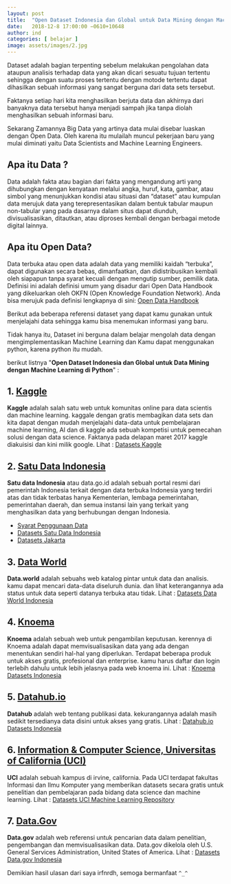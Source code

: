 ```yaml
---
layout: post
title:  "Open Dataset Indonesia dan Global untuk Data Mining dengan Machine Learning di Python"
date:   2018-12-8 17:00:00 −0610+10648 
author: ind
categories: [ belajar ]
image: assets/images/2.jpg
---
```


<p class="intro"><span class="dropcap">D</span>ataset adalah bagian terpenting sebelum melakukan pengolahan data ataupun analisis terhadap data yang akan dicari sesuatu tujuan tertentu sehingga dengan suatu proses tertentu dengan motode tertentu dapat dihasilkan sebuah informasi yang sangat berguna dari data sets tersebut.</p>

Faktanya setiap hari kita menghasilkan berjuta data dan akhirnya dari banyaknya data tersebut hanya menjadi sampah jika tanpa diolah menghasilkan sebuah informasi baru. 

Sekarang Zamannya Big Data yang artinya data mulai disebar luaskan dengan Open Data. Oleh karena itu mulailah muncul pekerjaan baru yang mulai diminati yaitu Data Scientists and Machine Learning Engineers.

## Apa itu Data ?

Data adalah fakta atau bagian dari fakta yang mengandung arti yang dihubungkan dengan kenyataan melalui angka, huruf, kata, gambar, atau simbol yang menunjukkan kondisi atau situasi dan “dataset” atau kumpulan data merujuk data yang terepresentasikan dalam bentuk tabular maupun non-tabular yang pada dasarnya dalam situs dapat diunduh, divisualisasikan, ditautkan, atau diproses kembali dengan berbagai metode digital lainnya.

## Apa itu Open Data?

Data terbuka atau open data adalah data yang memiliki kaidah “terbuka”, dapat digunakan secara bebas, dimanfaatkan, dan didistribusikan kembali oleh siapapun tanpa syarat kecuali dengan mengutip sumber, pemilik data. Definisi ini adalah definisi umum yang disadur dari Open Data Handbook yang dikeluarkan oleh OKFN (Open Knowledge Foundation Network). Anda bisa merujuk pada definisi lengkapnya di sini: [Open Data Handbook](http://opendatahandbook.org/en/what-is-open-data/)

Berikut ada beberapa referensi dataset yang dapat kamu gunakan untuk menjelajahi data sehingga kamu bisa menemukan informasi yang baru. 

Tidak hanya itu, Dataset ini berguna dalam belajar mengolah data dengan mengimplementasikan Machine Learning dan Kamu dapat menggunakan python, karena python itu mudah.

berikut listnya "**Open Dataset Indonesia dan Global untuk Data Mining dengan Machine Learning di Python**" :

## 1. [Kaggle](https://Kaggle.com)
**Kaggle** adalah salah satu web untuk komunitas online para data scientis dan machine learning. kaggale dengan gratis membagikan data sets dan kita dapat dengan mudah menjelajahi data-data untuk pembelajaran machine learning, AI dan di kaggle ada sebuah kompetisi untuk pemecahan solusi dengan data science. Faktanya pada delapan maret 2017 kaggle diakuisisi dan kini milik google.
Lihat : [Datasets Kaggle](https://www.kaggle.com/datasets)

## 2. [Satu Data Indonesia](https://data.go.id/) 
**Satu data Indonesia** atau data.go.id adalah sebuah portal resmi dari pemerintah Indonesia terkait dengan data terbuka Indonesia yang terdiri atas dan tidak terbatas hanya Kementerian, lembaga pemerintahan, pemerintahan daerah, dan semua instansi lain yang terkait yang menghasilkan data yang berhubungan dengan Indonesia. 
- [Syarat Penggunaan Data](https://data.go.id/persyaratan-penggunaan/)
- [Datasets Satu Data Indonesia](https://data.go.id/dataset)
- [Datasets Jakarta](http://data.jakarta.go.id/dataset)

## 3. [Data World](https://data.world)
**Data.world** adalah sebuahs web katalog pintar untuk data dan analisis. kamu dapat mencari data-data diseluruh dunia. dan lihat keterangannya ada status untuk data seperti datanya terbuka atau tidak.
Lihat : [Datasets Data World Indonesia](https://data.world/datasets/indonesia)

## 4. [Knoema](https://knoema.com/)
**Knoema** adalah sebuah web untuk pengambilan keputusan. kerennya di Knoema adalah dapat memvisualisasikan data yang ada dengan menentukan sendiri hal-hal yang diperlukan. Terdapat beberapa produk untuk akses gratis, profesional dan enterprise. kamu harus daftar dan login terlebih dahulu untuk lebih jelasnya pada web knoema ini.
Lihat : [Knoema Datasets Indonesia](http://knoema.com/atlas/topics/Indonesia/)

## 5. [Datahub.io](https://datahub.io/)
**Datahub** adalah web tentang publikasi data. kekurangannya adalah masih sedikit tersedianya data disini untuk akses yang gratis.
Lihat : [Datahub.io Datasets Indonesia](https://datahub.io/search?q=Indonesia)

## 6. [Information & Computer Science, Universitas of California (UCI)](https://ics.uci.edu/)
**UCI** adalah sebuah kampus di irvine, california. Pada UCI terdapat fakultas Informasi dan Ilmu Komputer yang memberikan datasets secara gratis untuk penelitian dan pembelajaran pada bidang data science dan machine learning.
Lihat : [Datasets UCI Machine Learning Repository](https://archive.ics.uci.edu/ml/datasets.html)

## 7. [Data.Gov](https://data.gov)

**Data.gov** adalah web referensi untuk pencarian data dalam penelitian, pengembangan dan memvisualisasikan data. Data.gov dikelola oleh U.S. General Services Administration, United States of America.
Lihat : [Datasets Data.gov Indonesia](https://catalog.data.gov/dataset?q=Indonesia&sort=views_recent+desc&as_sfid=AAAAAAXdgKHWtMUbunSzOyROvZi_vuhX-_n0uZeDjLalz12i9TZPetqud_B0W_KaRUe9s3Vvsn6hV60-jF8cdzWhfXpBtpw3LTCTVZXV9Gto5F_khwJrEnT2GrGuwdys94OEa4A%3D&as_fid=f2eda0633aa46cbee9efa926f5cf794e79c716f6&ext_location=&ext_bbox=&ext_prev_extent=-142.03125%2C2.4601811810210052%2C-59.0625%2C58.63121664342478)

Demikian hasil ulasan dari saya irfnrdh, semoga bermanfaat `^_^`
